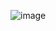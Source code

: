 ![image](https://github.com/BalakumarBalasundaram/DrivingLicense/assets/13875254/f8fd4da4-1807-45b5-acb2-8d8cebf9835b)
